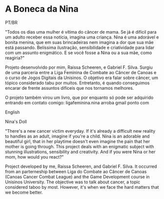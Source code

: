 # A Boneca da Nina

PT/BR

"Todos os dias uma mulher é vítima do câncer de mama. Se já é difícil para um adulto receber essa notícia, imagina uma criança.  Nina é uma adorável e bonita menina, que em suas brincadeiras nem imagina a dor que sua mãe está passando. Belíssima ilustração, sensibilidade e criatividade para lidar com um assunto enigmático. 
E se você fosse a Nina ou a sua mãe, como reagiria?"

Projeto desenvolvido por mim, Raissa Scheeren, e Gabriel F. Silva. Surgiu de uma parceria entre a Liga Feminina de Combate ao Câncer de Canoas e o curso de Jogos Digitais da Unisinos. O objetivo era falar sobre câncer, um tópico considerado tabu por muitos. Entretanto, é quando conseguimos encarar de frente assuntos difíceis que nos tornamos melhores.

O projeto também virou um livro, que por enquanto só pode ser adquirido entrando em contato comigo: ligafeminina.nina arroba gmail ponto com

English

Nina's Doll

"There's a new cancer victim everyday. If it's already a difficult new reality to handles as an adult, imagine if you're a child. Nina is an adorable and beautiful girl, that in her playtime doesn't even imagine the pain that her mother is going through. This project deals with an enigmatic subject with stunning illustrations, sensibility and creativity.
And if you were Nina or her mom, how would you react?"

Project developed by me, Raissa Scheeren, and Gabriel F. Silva. It occurred from an parterneship between Liga do Combate ao Câncer de Canoas (Canoas Cancer Combat League) and the Game Development course in Unisinos University. The objective was to talk about cancer, a topic considered taboo by most. However, it's when we face the hard matters that we become better.
